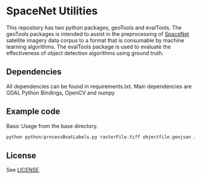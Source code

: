 # SpaceNet Utilities

This repository has two python packages, geoTools and evalTools. The geoTools packages is intended to assist in the preprocessing of [SpaceNet](https://aws.amazon.com/public-data-sets/spacenet/) satellite imagery data corpus to a format that is consumable by machine learning algorithms. The evalTools package is used to evaluate the effectiveness of object detection algorithms using ground truth.

## Dependencies
All dependencies can be found in requirements.txt.  Main dependencies are GDAL Python Bindings, OpenCV and numpy

## Example code
Basic Usage from the base directory.
```python
python python/processBoatLabels.py rasterFile.tiff objectfile.geojson /tmp/storage/  
```


## License
See [LICENSE](./LICENSE).

